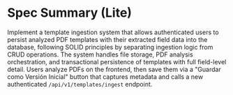 # Spec Summary (Lite)

Implement a template ingestion system that allows authenticated users to persist analyzed PDF templates with their extracted field data into the database, following SOLID principles by separating ingestion logic from CRUD operations. The system handles file storage, PDF analysis orchestration, and transactional persistence of templates with full field-level detail. Users analyze PDFs on the frontend, then save them via a "Guardar como Versión Inicial" button that captures metadata and calls a new authenticated `/api/v1/templates/ingest` endpoint.

